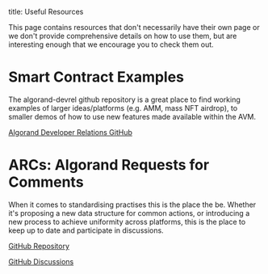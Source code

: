 title: Useful Resources

This page contains resources that don't necessarily have their own page or we don't provide comprehensive details on how to use them, but are interesting enough that we encourage you to check them out.

# Smart Contract Examples

The algorand-devrel github repository is a great place to find working examples of larger ideas/platforms (e.g. AMM, mass NFT airdrop), to smaller demos of how to use new features made available within the AVM.

[Algorand Developer Relations GitHub](https://github.com/algorand-devrel)

# ARCs: Algorand Requests for Comments

When it comes to standardising practises this is the place the be. Whether it's proposing a new data structure for common actions, or introducing a new process to achieve uniformity across platforms, this is the place to keep up to date and participate in discussions.

[GitHub Repository](https://github.com/algorandfoundation/ARCs)

[GitHub Discussions](https://github.com/algorandfoundation/ARCs/issues)

